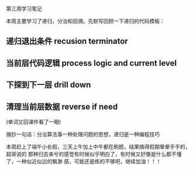 第三周学习笔记

本周主要学习了递归，分治和回溯。先默写回顾一下递归的代码模板：

## 递归退出条件		recusion terminator

## 当前层代码逻辑 		process logic and current level  

## 下探到下一层  		drill down

## 清理当前层数据 		reverse if need

(单词又回课件看了一眼)

摘抄一句话：分治算法事一种处理问题的思想，递归是一种编程技巧

本周赶上了端午小长假，三天上午加上中午都在刷题，结果搞得假期晕晕乎乎的，超哥说的
那种归去来兮的感觉有时候似乎明白了，有时候又好像是什么都不懂了，一种似近似远的飘渺
感，可能还是练的不够吧，继续加油！！！